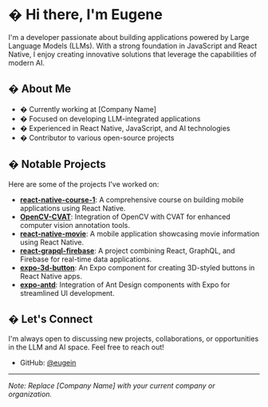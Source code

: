 # � Hi there, I'm Eugene

I'm a developer passionate about building applications powered by Large Language Models (LLMs). With a strong foundation in JavaScript and React Native, I enjoy creating innovative solutions that leverage the capabilities of modern AI.

## � About Me

- � Currently working at [Company Name]
- � Focused on developing LLM-integrated applications
- � Experienced in React Native, JavaScript, and AI technologies
- �️ Contributor to various open-source projects

## � Notable Projects

Here are some of the projects I've worked on:

- **[react-native-course-1](https://github.com/eugein/react-native-course-1)**: A comprehensive course on building mobile applications using React Native.
- **[OpenCV-CVAT](https://github.com/eugein/OpenCV-CVAT)**: Integration of OpenCV with CVAT for enhanced computer vision annotation tools.
- **[react-native-movie](https://github.com/eugein/react-native-movie)**: A mobile application showcasing movie information using React Native.
- **[react-grapql-firebase](https://github.com/eugein/react-grapql-firebase)**: A project combining React, GraphQL, and Firebase for real-time data applications.
- **[expo-3d-button](https://github.com/eugein/expo-3d-button)**: An Expo component for creating 3D-styled buttons in React Native apps.
- **[expo-antd](https://github.com/eugein/expo-antd)**: Integration of Ant Design components with Expo for streamlined UI development.

## � Let's Connect

I'm always open to discussing new projects, collaborations, or opportunities in the LLM and AI space. Feel free to reach out!

- GitHub: [@eugein](https://github.com/eugein)

---

*Note: Replace [Company Name] with your current company or organization.*
